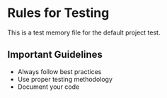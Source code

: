 # Rules for Testing

This is a test memory file for the default project test.

## Important Guidelines

- Always follow best practices
- Use proper testing methodology
- Document your code